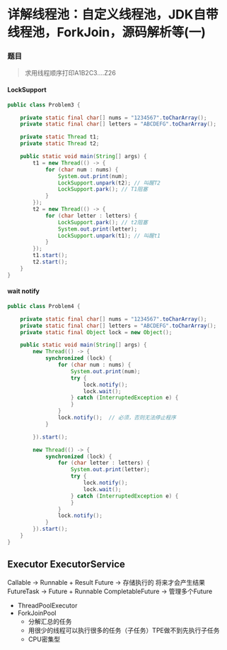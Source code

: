# 详解线程池：自定义线程池，JDK自带线程池，ForkJoin，源码解析等(一)


### 题目
>求用线程顺序打印A1B2C3....Z26

#### LockSupport

```java
public class Problem3 {

    private static final char[] nums = "1234567".toCharArray();
    private static final char[] letters = "ABCDEFG".toCharArray();

    private static Thread t1;
    private static Thread t2;

    public static void main(String[] args) {
        t1 = new Thread(() -> {
            for (char num : nums) {
                System.out.print(num);
                LockSupport.unpark(t2); // 叫醒T2
                LockSupport.park(); // T1阻塞
            }
        });
        t2 = new Thread(() -> {
            for (char letter : letters) {
                LockSupport.park(); // t2阻塞
                System.out.print(letter);
                LockSupport.unpark(t1); // 叫醒t1
            }
        });
        t1.start();
        t2.start();
    }
}
```

#### wait notify

```java
public class Problem4 {

    private static final char[] nums = "1234567".toCharArray();
    private static final char[] letters = "ABCDEFG".toCharArray();
    private static final Object lock = new Object();

    public static void main(String[] args) {
        new Thread(() -> {
            synchronized (lock) {
                for (char num : nums) {
                    System.out.print(num);
                    try {
                        lock.notify();
                        lock.wait();
                    } catch (InterruptedException e) {
                    }
                }
                lock.notify();  // 必须，否则无法停止程序
            }

        }).start();

        new Thread(() -> {
            synchronized (lock) {
                for (char letter : letters) {
                    System.out.print(letter);
                    try {
                        lock.notify();
                        lock.wait();
                    } catch (InterruptedException e) {
                    }
                }
                lock.notify();
            }
        }).start();
    }
}
```

## Executor ExecutorService

Callable -> Runnable + Result
Future -> 存储执行的 将来才会产生结果
FutureTask -> Future + Runnable
CompletableFuture -> 管理多个Future

- ThreadPoolExecutor
- ForkJoinPool
    - 分解汇总的任务
    - 用很少的线程可以执行很多的任务（子任务）TPE做不到先执行子任务
    - CPU密集型

